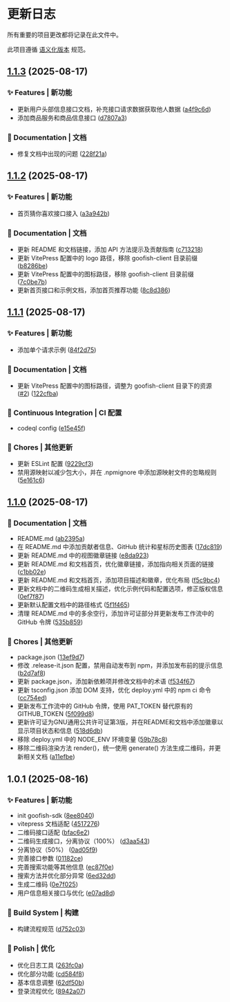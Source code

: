 # 更新日志

所有重要的项目更改都将记录在此文件中。

此项目遵循 [语义化版本](https://semver.org/lang/zh-CN/) 规范。



## [1.1.3](https://github.com/11273/goofish-client/compare/v1.1.2...v1.1.3) (2025-08-17)

### ✨ Features | 新功能

* 更新用户头部信息接口文档，补充接口请求数据获取他人数据 ([a4f9c6d](https://github.com/11273/goofish-client/commit/a4f9c6dbaf9f3a6af3e4bf8aea8dbcad5c716749))
* 添加商品服务和商品信息接口 ([d7807a3](https://github.com/11273/goofish-client/commit/d7807a3398dd6719b470c59dd0dd850f234bf982))

### 📝 Documentation | 文档

* 修复文档中出现的问题 ([228f21a](https://github.com/11273/goofish-client/commit/228f21a67049ad8137b3d20770ba04ef3e33b3df))

## [1.1.2](https://github.com/11273/goofish-client/compare/v1.1.1...v1.1.2) (2025-08-17)

### ✨ Features | 新功能

* 首页猜你喜欢接口接入 ([a3a942b](https://github.com/11273/goofish-client/commit/a3a942b30e730cb999a46cd5554a64c46d6f29a6))

### 📝 Documentation | 文档

* 更新 README 和文档链接，添加 API 方法提示及贡献指南 ([c713218](https://github.com/11273/goofish-client/commit/c713218ececeee7437bdae92eccee94d2efbc611))
* 更新 VitePress 配置中的 logo 路径，移除 goofish-client 目录前缀 ([b8286be](https://github.com/11273/goofish-client/commit/b8286be9d4ab228ffb0e0ca73adb8dae99d95997))
* 更新 VitePress 配置中的图标路径，移除 goofish-client 目录前缀 ([7c0be7b](https://github.com/11273/goofish-client/commit/7c0be7b01857e54a10822fae375739843b54374d))
* 更新首页接口和示例文档，添加首页推荐功能 ([8c8d386](https://github.com/11273/goofish-client/commit/8c8d38636a41c56f53deae5e059d67d94f71bff1))

## [1.1.1](https://github.com/11273/goofish-client/compare/v1.1.0...v1.1.1) (2025-08-17)

### ✨ Features | 新功能

* 添加单个请求示例 ([84f2d75](https://github.com/11273/goofish-client/commit/84f2d7592bf1effb4f01458249a09997e9c00919))

### 📝 Documentation | 文档

* 更新 VitePress 配置中的图标路径，调整为 goofish-client 目录下的资源 ([#2](https://github.com/11273/goofish-client/issues/2)) ([122cfba](https://github.com/11273/goofish-client/commit/122cfbaac3ce8d8ef66b5caf958e7d7af8cc0d68))

### 🔧 Continuous Integration | CI 配置

* codeql config ([e15e45f](https://github.com/11273/goofish-client/commit/e15e45fc5bd58ba6538567929049ff0d6e32bb03))

### 🎫 Chores | 其他更新

* 更新 ESLint 配置 ([9229cf3](https://github.com/11273/goofish-client/commit/9229cf30e07b47216b4cccde7ce2d4966d2574e4))
* 禁用源映射以减少包大小，并在 .npmignore 中添加源映射文件的忽略规则 ([5e161c6](https://github.com/11273/goofish-client/commit/5e161c66b75c53878f33df8474bb34fc4e90f965))

## [1.1.0](https://github.com/11273/goofish-client/compare/v1.0.1...v1.1.0) (2025-08-17)

### 📝 Documentation | 文档

* README.md ([ab2395a](https://github.com/11273/goofish-client/commit/ab2395a1bee5a827e01b54612653082f74e0b3f0))
* 在 README.md 中添加贡献者信息、GitHub 统计和星标历史图表 ([17dc819](https://github.com/11273/goofish-client/commit/17dc819a6e41dac3007145157b70532b4ff4f222))
* 更新 README.md 中的视图徽章链接 ([e8da923](https://github.com/11273/goofish-client/commit/e8da9233cf46dfaac67607bd136064a0d1063a4a))
* 更新 README.md 和文档首页，优化徽章链接，添加指向相关页面的链接 ([c1bb02e](https://github.com/11273/goofish-client/commit/c1bb02e7be5e526b06b98f54d4b4ed3b0b2523e9))
* 更新 README.md 和文档首页，添加项目描述和徽章，优化布局 ([f5c9bc4](https://github.com/11273/goofish-client/commit/f5c9bc4bead8e4420aa58af8bdc8b891969d6056))
* 更新文档中的二维码生成相关描述，优化示例代码和配置选项，修正版权信息 ([0ef7f87](https://github.com/11273/goofish-client/commit/0ef7f8707c697ebca31d736f75e1e870c2872670))
* 更新默认配置文档中的路径格式 ([5f1f465](https://github.com/11273/goofish-client/commit/5f1f46540af602339eb292fd3a496cba6597b2de))
* 清理 README.md 中的多余空行，添加许可证部分并更新发布工作流中的 GitHub 令牌 ([535b859](https://github.com/11273/goofish-client/commit/535b859c50ac912b84b7c13f2e157e14ac00d2ac))

### 🎫 Chores | 其他更新

* package.json ([13ef9d7](https://github.com/11273/goofish-client/commit/13ef9d7c415c04f183bab34b42fcae0c024b9634))
* 修改 .release-it.json 配置，禁用自动发布到 npm，并添加发布前的提示信息 ([b2d7af8](https://github.com/11273/goofish-client/commit/b2d7af8d8d760f371c3591e49047a3b130f4070b))
* 更新 package.json，添加新依赖项并修改文档中的术语 ([f534f67](https://github.com/11273/goofish-client/commit/f534f671808fd99e848dac414b0c620e9de4c613))
* 更新 tsconfig.json 添加 DOM 支持，优化 deploy.yml 中的 npm ci 命令 ([cc754ed](https://github.com/11273/goofish-client/commit/cc754edfde7d88d5846708f057caed2e3938bfb4))
* 更新发布工作流中的 GitHub 令牌，使用 PAT_TOKEN 替代原有的 GITHUB_TOKEN ([5f099d8](https://github.com/11273/goofish-client/commit/5f099d83836c1077c2d9eb61e60345dfac786519))
* 更新许可证为GNU通用公共许可证第3版，并在README和文档中添加徽章以显示项目状态和信息 ([518d6db](https://github.com/11273/goofish-client/commit/518d6db0d4e66da578d6b7b653244d281cab4d22))
* 移除 deploy.yml 中的 NODE_ENV 环境变量 ([59b78c8](https://github.com/11273/goofish-client/commit/59b78c87b8d9ecbcfce915db29c80ef4606a62e8))
* 移除二维码渲染方法 render()，统一使用 generate() 方法生成二维码，并更新相关文档 ([a11efbe](https://github.com/11273/goofish-client/commit/a11efbe1fd9add9679f72cded6f61049192d509e))

## 1.0.1 (2025-08-16)

### ✨ Features | 新功能

* init goofish-sdk ([8ee8040](https://github.com/11273/goofish-client/commit/8ee8040f01c53ff6ba65f1caaac18ea64e6113e5))
* vitepress 文档适配 ([4517276](https://github.com/11273/goofish-client/commit/451727611f4161f124c2f4ab97bfc84dd9d2eceb))
* 二维码接口适配 ([bfac6e2](https://github.com/11273/goofish-client/commit/bfac6e2d88eb5aaff3b8246cda4d5522b2ffd597))
* 二维码生成接口，分离协议（100%） ([d3aa543](https://github.com/11273/goofish-client/commit/d3aa543e0200234d7a0deda7b8ffb13115e32b7b))
* 分离协议（50%） ([0ad05f9](https://github.com/11273/goofish-client/commit/0ad05f9de12c7ecc148c3eb9f3d37da325a94e1c))
* 完善接口参数 ([01182ce](https://github.com/11273/goofish-client/commit/01182ceba1457ced4c30bf5692a669633e3267e7))
* 完善搜索功能等其他信息 ([ec87f0e](https://github.com/11273/goofish-client/commit/ec87f0e6afdf0c588784e6b239885d6172f60bf4))
* 搜索方法并优化部分异常 ([6ed32dd](https://github.com/11273/goofish-client/commit/6ed32dd781dbc872c4d4072da120fae458a7c62a))
* 生成二维码 ([0e7f025](https://github.com/11273/goofish-client/commit/0e7f0258055c0ddd4e006d03236287182dea9e34))
* 用户信息相关接口与优化 ([e07ad8d](https://github.com/11273/goofish-client/commit/e07ad8dc7be28ad6a2e2b33869cd241d8e874a67))

### 👷‍ Build System | 构建

* 构建流程规范 ([d752c03](https://github.com/11273/goofish-client/commit/d752c03b8c0939b9471ac2ebed662e5106b5a911))

### 💅 Polish | 优化

* 优化日志工具 ([263fc0a](https://github.com/11273/goofish-client/commit/263fc0a3a2cb8dfba5971dbc3d980e94bef2a8f2))
* 优化部分功能 ([cd584f8](https://github.com/11273/goofish-client/commit/cd584f8ea543c4532c0b1c42a3dd548ec6b7d1da))
* 基本信息调整 ([62df50b](https://github.com/11273/goofish-client/commit/62df50be7f4ae4d54ad4b15229dbb7e653e3d856))
* 登录流程优化 ([8942a07](https://github.com/11273/goofish-client/commit/8942a076e4b61ae26bfc17ec16f70ac57d211dfd))
